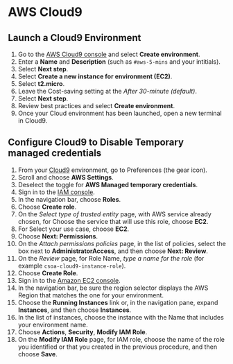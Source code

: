 # AWS Cloud9

## Launch a Cloud9 Environment
1. Go to the [AWS Cloud9 console](https://console.aws.amazon.com/cloud9/) and select **Create environment**.
1. Enter a **Name** and **Description** (such as `#aws-5-mins` and your intitials).
1. Select **Next step**.
1. Select **Create a new instance for environment (EC2)**.
1. Select **t2.micro**.
1. Leave the Cost-saving setting at the *After 30-minute (default)*.
1. Select **Next step**.
1. Review best practices and select **Create environment**.
1. Once your Cloud environment has been launched, open a new terminal in Cloud9.

## Configure Cloud9 to Disable Temporary managed credentials
1. From your [Cloud9](https://console.aws.amazon.com/cloud9/) environment, go to Preferences (the gear icon).
1. Scroll and choose **AWS Settings**.
1. Deselect the toggle for **AWS Managed temporary credentials**.
1. Sign in to the [IAM console](https://console.aws.amazon.com/iam).
1. In the navigation bar, choose **Roles**.
1. Choose **Create role**.
1. On the *Select type of trusted entity* page, with AWS service already chosen, for Choose the service that will use this role, choose **EC2**.
1. For Select your use case, choose **EC2**.
1. Choose **Next: Permissions**.
1. On the *Attach permissions policies* page, in the list of policies, select the box next to **AdministratorAccess**, and then choose **Next: Review**.
1. On the *Review* page, for Role Name, *type a name for the role* (for example `csoa-cloud9-instance-role`).
1. Choose **Create Role**.
1. Sign in to the [Amazon EC2 console](https://console.aws.amazon.com/ec2).
1. In the navigation bar, be sure the region selector displays the AWS Region that matches the one for your environment.
1. Choose the **Running Instances** link or, in the navigation pane, expand **Instances**, and then choose **Instances**.
1. In the list of instances, choose the instance with the Name that includes your environment name.
1. Choose **Actions**, **Security**, **Modify IAM Role**.
1. On the **Modify IAM Role** page, for IAM role, choose the name of the role you identified or that you created in the previous procedure, and then choose **Save**.
